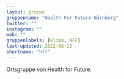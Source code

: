 ```yaml
---
layout: gruppe
gruppenname: "Health For Future Nürnberg"
twitter: ""
instagram: ""
web: ""
gruppenlabels: [klima, NFF]
last-updated: 2022-08-13
shortname: "hff"
---
```


Ortsgruppe von Health for Future.

